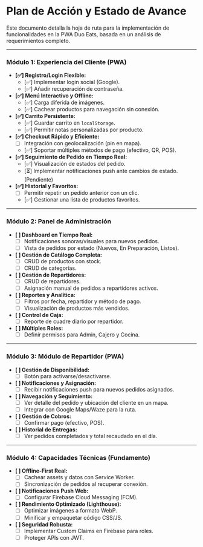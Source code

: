 # Plan de Acción y Estado de Avance

Este documento detalla la hoja de ruta para la implementación de funcionalidades en la PWA Duo Eats, basada en un análisis de requerimientos completo.

---

### Módulo 1: Experiencia del Cliente (PWA)

- **[✅] Registro/Login Flexible:**
  - [✅] Implementar login social (Google).
  - [✅] Añadir recuperación de contraseña.
- **[✅] Menú Interactivo y Offline:**
  - [✅] Carga diferida de imágenes.
  - [✅] Cachear productos para navegación sin conexión.
- **[✅] Carrito Persistente:**
  - [✅] Guardar carrito en `localStorage`.
  - [✅] Permitir notas personalizadas por producto.
- **[✅] Checkout Rápido y Eficiente:**
  - [ ] Integración con geolocalización (pin en mapa).
  - [✅] Soportar múltiples métodos de pago (efectivo, QR, POS).
- **[✅] Seguimiento de Pedido en Tiempo Real:**
  - [✅] Visualización de estados del pedido.
  - [⏳] Implementar notificaciones push ante cambios de estado. (Pendiente)
- **[✅] Historial y Favoritos:**
  - [ ] Permitir repetir un pedido anterior con un clic.
  - [✅] Gestionar una lista de productos favoritos.

---

### Módulo 2: Panel de Administración

- **[ ] Dashboard en Tiempo Real:**
  - [ ] Notificaciones sonoras/visuales para nuevos pedidos.
  - [ ] Vista de pedidos por estado (Nuevos, En Preparación, Listos).
- **[ ] Gestión de Catálogo Completa:**
  - [ ] CRUD de productos con stock.
  - [ ] CRUD de categorías.
- **[ ] Gestión de Repartidores:**
  - [ ] CRUD de repartidores.
  - [ ] Asignación manual de pedidos a repartidores activos.
- **[ ] Reportes y Analítica:**
  - [ ] Filtros por fecha, repartidor y método de pago.
  - [ ] Visualización de productos más vendidos.
- **[ ] Control de Caja:**
  - [ ] Reporte de cuadre diario por repartidor.
- **[ ] Múltiples Roles:**
  - [ ] Definir permisos para Admin, Cajero y Cocina.

---

### Módulo 3: Módulo de Repartidor (PWA)

- **[ ] Gestión de Disponibilidad:**
  - [ ] Botón para activarse/desactivarse.
- **[ ] Notificaciones y Asignación:**
  - [ ] Recibir notificaciones push para nuevos pedidos asignados.
- **[ ] Navegación y Seguimiento:**
  - [ ] Ver detalle del pedido y ubicación del cliente en un mapa.
  - [ ] Integrar con Google Maps/Waze para la ruta.
- **[ ] Gestión de Cobros:**
  - [ ] Confirmar pago (efectivo, POS).
- **[ ] Historial de Entregas:**
  - [ ] Ver pedidos completados y total recaudado en el día.

---

### Módulo 4: Capacidades Técnicas (Fundamento)

- **[ ] Offline-First Real:**
  - [ ] Cachear assets y datos con Service Worker.
  - [ ] Sincronización de pedidos al recuperar conexión.
- **[ ] Notificaciones Push Web:**
  - [ ] Configurar Firebase Cloud Messaging (FCM).
- **[ ] Rendimiento Optimizado (Lighthouse):**
  - [ ] Optimizar imágenes a formato WebP.
  - [ ] Minificar y empaquetar código CSS/JS.
- **[ ] Seguridad Robusta:**
  - [ ] Implementar Custom Claims en Firebase para roles.
  - [ ] Proteger APIs con JWT.
